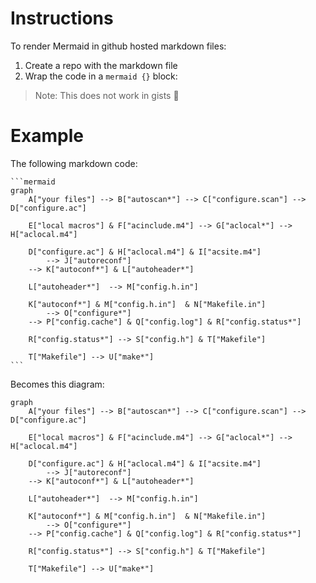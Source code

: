 # Instructions

To render Mermaid in github hosted markdown files:

1. Create a repo with the markdown file
2. Wrap the code in a ```mermaid {}``` block:

> Note: This does not work in gists 🥲

# Example 

The following markdown code:

    ```mermaid
    graph 
        A["your files"] --> B["autoscan*"] --> C["configure.scan"] --> D["configure.ac"] 
        
        E["local macros"] & F["acinclude.m4"] --> G["aclocal*"] --> H["aclocal.m4"]

        D["configure.ac"] & H["aclocal.m4"] & I["acsite.m4"] 
            --> J["autoreconf"]
        --> K["autoconf*"] & L["autoheader*"]

        L["autoheader*"]  --> M["config.h.in"]

        K["autoconf*"] & M["config.h.in"]  & N["Makefile.in"]
            --> O["configure*"] 
        --> P["config.cache"] & Q["config.log"] & R["config.status*"]

        R["config.status*"] --> S["config.h"] & T["Makefile"]

        T["Makefile"] --> U["make*"]
    ```

Becomes this diagram:

```mermaid
graph 
    A["your files"] --> B["autoscan*"] --> C["configure.scan"] --> D["configure.ac"] 

    E["local macros"] & F["acinclude.m4"] --> G["aclocal*"] --> H["aclocal.m4"]

    D["configure.ac"] & H["aclocal.m4"] & I["acsite.m4"] 
        --> J["autoreconf"]
    --> K["autoconf*"] & L["autoheader*"]

    L["autoheader*"]  --> M["config.h.in"]

    K["autoconf*"] & M["config.h.in"]  & N["Makefile.in"]
        --> O["configure*"] 
    --> P["config.cache"] & Q["config.log"] & R["config.status*"]

    R["config.status*"] --> S["config.h"] & T["Makefile"]

    T["Makefile"] --> U["make*"]
```
